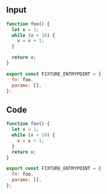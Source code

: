 
## Input

```javascript
function foo() {
  let x = 1;
  while (x < 10) {
    x = x + 1;
  }

  return x;
}

export const FIXTURE_ENTRYPOINT = {
  fn: foo,
  params: [],
};

```

## Code

```javascript
function foo() {
  let x = 1;
  while (x < 10) {
    x = x + 1;
  }
  return x;
}

export const FIXTURE_ENTRYPOINT = {
  fn: foo,
  params: [],
};

```
      